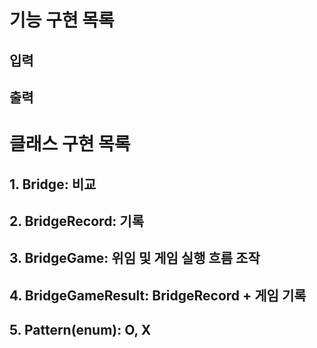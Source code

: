 # 기능 구현 목록

## 입력

## 출력

# 클래스 구현 목록

## 1. Bridge: 비교

## 2. BridgeRecord: 기록

## 3. BridgeGame: 위임 및 게임 실행 흐름 조작

## 4. BridgeGameResult: BridgeRecord + 게임 기록

## 5. Pattern(enum): O, X